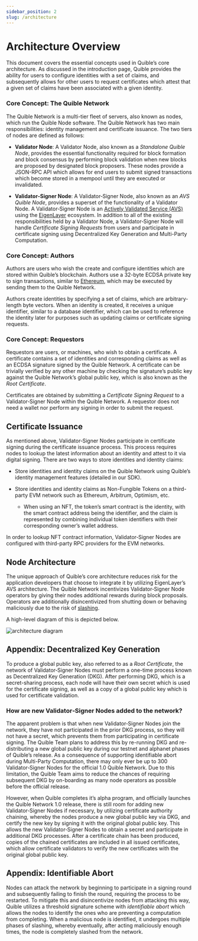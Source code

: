 ```yaml
---
sidebar_position: 2
slug: /architecture
---
```


# Architecture Overview

This document covers the essential concepts used in Quible’s core architecture. As discussed in the introduction page, Quible provides the ability for users to configure identities with a set of claims, and subsequently allows for other users to request certificates which attest that a given set of claims have been associated with a given identity.

### Core Concept: The Quible Network

The Quible Network is a multi-tier fleet of servers, also known as nodes, which run the Quible Node software. The Quible Network has two main responsibilities: identity management and certificate issuance. The two tiers of nodes are defined as follows:

- **Validator Node**: A Validator Node, also known as a *Standalone Quible Node*, provides the essential functionality required for block formation and block consensus by performing block validation when new blocks are proposed by designated block proposers. These nodes provide a JSON-RPC API which allows for end users to submit signed transactions which become stored in a mempool until they are executed or invalidated.

- **Validator‑Signer Node**: A Validator‑Signer Node, also known as an *AVS Quible Node*, provides a superset of the functionality of a Validator Node. A Validator‑Signer Node is an [Actively Validated Service (AVS)](https://docs.eigenlayer.xyz/developers/avs-developer-guide) using the [EigenLayer](https://www.eigenlayer.xyz/) ecosystem. In addition to all of the existing responsibilities held by a Validator Node, a Validator‑Signer Node will handle *Certificate Signing Requests* from users and participate in certificate signing using Decentralized Key Generation and Multi-Party Computation.

### Core Concept: Authors

Authors are users who wish the create and configure identities which are stored within Quible’s blockchain. Authors use a 32-byte ECDSA private key to sign transactions, similar to [Ethereum](https://ethereum.org/), which may be executed by sending them to the Quible Network.

Authors create identities by specifying a set of claims, which are arbitrary-length byte vectors. When an identity is created, it receives a unique identifier, similar to a database identifier, which can be used to reference the identity later for purposes such as updating claims or certificate signing requests.

### Core Concept: Requestors

Requestors are users, or machines, who wish to obtain a certificate. A certificate contains a set of identities and corresponding claims as well as an ECDSA signature signed by the Quible Network. A certificate can be trivially verified by any other machine by checking the signature’s public key against the Quible Network’s global public key, which is also known as the *Root Certificate*.

Certificates are obtained by submitting a *Certificate Signing Request* to a Validator‑Signer Node within the Quible Network. A requestor does not need a wallet nor perform any signing in order to submit the request.

## Certificate Issuance

As mentioned above, Validator‑Signer Nodes participate in certificate signing during the certificate issuance process. This process requires nodes to lookup the latest information about an identity and attest to it via digital signing. There are two ways to store identities and identity claims:

- Store identities and identity claims on the Quible Network using Quible’s identity management features (detailed in our SDK).

- Store identities and identity claims as Non-Fungible Tokens on a third-party EVM network such as Ethereum, Arbitrum, Optimism, etc.

  - When using an NFT, the token’s smart contract is the identity, with the smart contract address being the identifier, and the claim is represented by combining individual token identifiers with their corresponding owner’s wallet address.

In order to lookup NFT contract information, Validator‑Signer Nodes are configured with third-party RPC providers for the EVM networks.

## Node Architecture

The unique approach of Quible’s core architecture reduces risk for the application developers that choose to integrate it by utilizing EigenLayer’s AVS architecture. The Quible Network incentivizes Validator‑Signer Node operators by giving their nodes additional rewards during block proposals. Operators are additionally disincentivized from shutting down or behaving maliciously due to the risk of [slashing](https://a16zcrypto.com/posts/article/the-cryptoeconomics-of-slashing/).

A high-level diagram of this is depicted below.

![architecture diagram](/img/architecture-overview-v1.png)

## Appendix: Decentralized Key Generation

To produce a global public key, also referred to as a *Root Certificate*, the network of Validator‑Signer Nodes must perform a one-time process known as Decentralized Key Generation (DKG). After performing DKG, which is a secret-sharing process, each node will have their own secret which is used for the certificate signing, as well as a copy of a global public key which is used for certificate validation.

### How are new Validator‑Signer Nodes added to the network?

The apparent problem is that when new Validator‑Signer Nodes join the network, they have not participated in the prior DKG process, so they will not have a secret, which prevents them from participating in certificate signing. The Quible Team plans to address this by re-running DKG and re-distributing a new global public key during our testnet and alphanet phases of Quible’s release. As a consequence of supporting identifiable abort during Multi-Party Computation, there may only ever be up to 300 Validator‑Signer Nodes for the official 1.0 Quible Network. Due to this limitation, the Quible Team aims to reduce the chances of requiring subsequent DKG by on-boarding as many node operators as possible before the official release.

However, when Quible completes it’s alpha program, and officially launches the Quible Network 1.0 release, there is still room for adding new Validator‑Signer Nodes if necessary, by utilizing certificate authority chaining, whereby the nodes produce a new global public key via DKG, and certify the new key by signing it with the original global public key. This allows the new Validator‑Signer Nodes to obtain a secret and participate in additional DKG processes. After a certificate chain has been produced, copies of the chained certificates are included in all issued certificates, which allow certificate validators to verify the new certificates with the original global public key.

## Appendix: Identifiable Abort

Nodes can attack the network by beginning to participate in a signing round and subsequently failing to finish the round, requiring the process to be restarted. To mitigate this and disincentivize nodes from attacking this way, Quible utilizes a threshold signature scheme with *identifiable abort* which allows the nodes to identify the ones who are preventing a computation from completing. When a malicious node is identified, it undergoes multiple phases of slashing, whereby eventually, after acting maliciously enough times, the node is completely slashed from the network.
